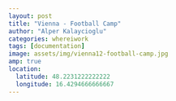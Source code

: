 ```yaml
---
layout: post
title: "Vienna - Football Camp"
author: "Alper Kalaycioglu"
categories: whereiwork
tags: [documentation]
image: assets/img/vienna12-football-camp.jpg
amp: true
location:
  latitude: 48.2231222222222
  longitude: 16.4294666666667
---
```

